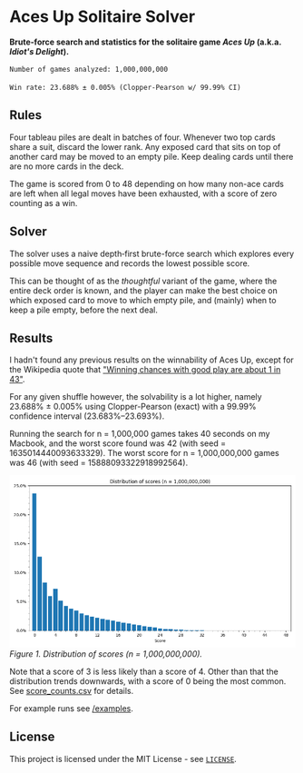 # Aces Up Solitaire Solver
**Brute‑force search and statistics for the solitaire game *Aces Up* (a.k.a. *Idiot's Delight*).**

```text
Number of games analyzed: 1,000,000,000

Win rate: 23.688% ± 0.005% (Clopper-Pearson w/ 99.99% CI)
```

## Rules

Four tableau piles are dealt in batches of four. Whenever two top cards share a suit, discard the lower rank. Any exposed card that sits on top of another card may be moved to an empty pile. Keep dealing cards until there are no more cards in the deck.

The game is scored from 0 to 48 depending on how many non-ace cards are left when all legal moves have been exhausted, with a score of zero counting as a win.

## Solver

The solver uses a naive depth‑first brute-force search which explores every possible move sequence and records the lowest possible score.

This can be thought of as the *thoughtful* variant of the game, where the entire deck order is known, and the player can make the best choice on which exposed card to move to which empty pile, and (mainly) when to keep a pile empty, before the next deal.

## Results

I hadn't found any previous results on the winnability of Aces Up, except for the Wikipedia quote that ["Winning chances with good play are about 1 in 43"](https://en.wikipedia.org/wiki/Aces_Up).

For any given shuffle however, the solvability is a lot higher, namely 23.688% ± 0.005% using Clopper-Pearson (exact) with a 99.99% confidence interval (23.683%&ndash;23.693%).

Running the search for n = 1,000,000 games takes 40 seconds on my Macbook, and the worst score found was 42 (with seed = 1635014440093633329). The worst score for n = 1,000,000,000 games was 46 (with seed = 15888093322918992564).

![Distribution of scores (n = 1,000,000,000)](data/score_distribution.png)
*Figure&nbsp;1. Distribution of scores (n = 1,000,000,000).*

Note that a score of 3 is less likely than a score of 4. Other than that the distribution trends downwards, with a score of 0 being the most common. See [score_counts.csv](/data/score_counts.csv) for details.

For example runs see [/examples](/examples).

## License

This project is licensed under the MIT License - see [`LICENSE`](LICENSE).
